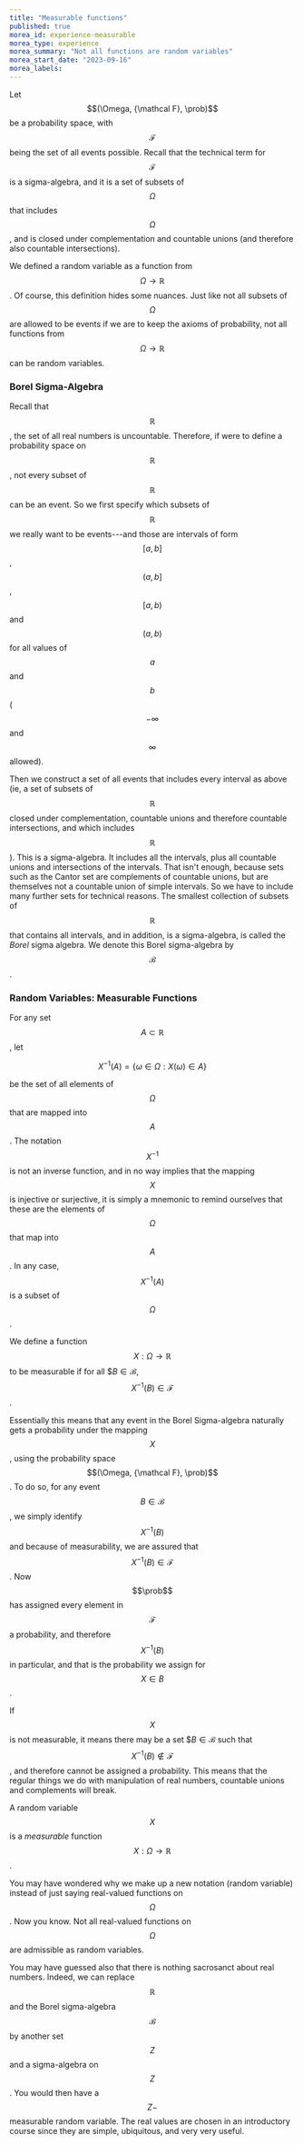 ```yaml
---
title: "Measurable functions"
published: true
morea_id: experience-measurable
morea_type: experience
morea_summary: "Not all functions are random variables"
morea_start_date: "2023-09-16"
morea_labels:
---
```


Let $$(\Omega, {\mathcal F}, \prob)$$ be a probability space, with
$${\mathcal F}$$ being the set of all events possible. Recall that the
technical term for $${\mathcal F}$$ is a sigma-algebra, and it is a
set of subsets of $$\Omega$$ that includes $$\Omega$$, and is closed
under complementation and countable unions (and therefore also
countable intersections).

We defined a random variable as a function from $$\Omega\to{\mathbb R}$$.
Of course, this definition hides some nuances. Just like not all
subsets of $$\Omega$$ are allowed to be events if we are to keep the
axioms of probability, not all functions from $$\Omega\to{\mathbb R}$$ can
be random variables. 

### Borel Sigma-Algebra

Recall that $${\mathbb R}$$, the set of all real numbers is
uncountable. Therefore, if were to define a probability space on
$${\mathbb R}$$, not every subset of $${\mathbb R}$$ can be an event. So we
first specify which subsets of $${\mathbb R}$$ we really want to be
events---and those are intervals of form $$[a,b]$$, $$(a,b]$$,
$$[a,b)$$ and $$(a,b)$$ for all values of $$a$$ and $$b$$ ($$-\infty$$
and $$\infty$$ allowed).

Then we construct a set of all events that includes every interval
as above (ie, a set of subsets of $${\mathbb R}$$ closed under complementation,
countable unions and therefore countable intersections, and which includes
$${\mathbb R}$$). This is a sigma-algebra. It includes all the intervals, plus
all countable unions and intersections of the intervals. That isn't enough,
because sets such as the Cantor set are complements of countable unions,
but are themselves not a countable union of simple intervals. So we have
to include many further sets for technical reasons. The smallest collection
of subsets of $${\mathbb R}$$ that contains all intervals, and in addition,
is a sigma-algebra, is called the _Borel_ sigma algebra. We denote this
Borel sigma-algebra by $${\mathcal B}$$.

### Random Variables: Measurable Functions

For any set $$A\subset {\mathbb R}$$, let 

$$X^{-1}(A) = \{ \omega\in\Omega: X(\omega) \in A \}$$

be the set of all elements of $$\Omega$$ that are mapped into
$$A$$. The notation $$X^{-1}$$ is not an inverse function, and in no
way implies that the mapping $$X$$ is injective or surjective, it is
simply a mnemonic to remind ourselves that these are the elements of
$$\Omega$$ that map into $$A$$. In any case, $$X^{-1}(A)$$ is a subset
of $$\Omega$$.

We define a function $$X:\Omega\to {\mathbb R}$$ to be measurable if for
all $$B\in {\mathcal B}$, $$X^{-1}(B) \in {\mathcal F}$$. 

Essentially this means that any event in the Borel Sigma-algebra naturally
gets a probability under the mapping $$X$$, using the probability 
space $$(\Omega, {\mathcal F}, \prob)$$. To do so, for any event $$B\in {\mathcal B}$$, we
simply identify $$X^{-1}(B)$$ and because of measurability, we are assured
that $$X^{-1}(B)\in{\mathcal F}$$. Now $$\prob$$ has assigned every element in $${\mathcal F}$$
a probability, and therefore $$X^{-1}(B)$$ in particular, and that is the
probability we assign for $$X \in B$$. 

If $$X$$ is not measurable, it means there may be a set $$B\in {\mathcal B}$ such
that $$X^{-1}(B)\notin {\mathcal F}$$, and therefore cannot be assigned a probability.
This means that the regular things we do with manipulation of real numbers,
countable unions and complements will break. 

A random variable $$X$$ is a _measurable_ function $$X:\Omega\to{\mathbb R}$$. 

You may have wondered why we make up a new notation (random variable)
instead of just saying real-valued functions on $$\Omega$$. Now you
know. Not all real-valued functions on $$\Omega$$ are admissible as
random variables.

You may have guessed also that there is nothing sacrosanct about real
numbers.  Indeed, we can replace $${\mathbb R}$$ and the Borel
sigma-algebra $${\mathcal B}$$ by another set $$Z$$ and a sigma-algebra on
$$Z$$. You would then have a $$Z-$$measurable random variable. The
real values are chosen in an introductory course since they are
simple, ubiquitous, and very very useful.

